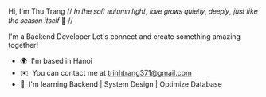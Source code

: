 Hi, I'm Thu Trang 
// 𝐼𝑛 𝑡ℎ𝑒 𝑠𝑜𝑓𝑡 𝑎𝑢𝑡𝑢𝑚𝑛 𝑙𝑖𝑔ℎ𝑡, 𝑙𝑜𝑣𝑒 𝑔𝑟𝑜𝑤𝑠 𝑞𝑢𝑖𝑒𝑡𝑙𝑦, 𝑑𝑒𝑒𝑝𝑙𝑦, 𝑗𝑢𝑠𝑡 𝑙𝑖𝑘𝑒 𝑡ℎ𝑒 𝑠𝑒𝑎𝑠𝑜𝑛 𝑖𝑡𝑠𝑒𝑙𝑓 🍂 //

I'm a Backend Developer
Let's connect and create something amazing together!

* 🌍  I'm based in Hanoi
* ✉️  You can contact me at [trinhtrang371@gmail.com](mailto:trinhtrang371@gmail.com)
* 🧠  I'm learning Backend | System Design | Optimize Database
